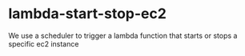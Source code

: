 # lambda-start-stop-ec2
We use a scheduler to trigger a lambda function that starts or stops a specific ec2 instance
